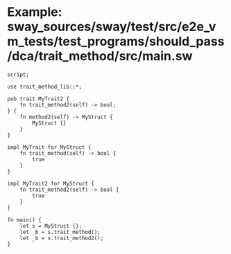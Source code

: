 # Example: sway_sources/sway/test/src/e2e_vm_tests/test_programs/should_pass/dca/trait_method/src/main.sw

```sway
script;

use trait_method_lib::*;

pub trait MyTrait2 {
    fn trait_method2(self) -> bool;
} {
    fn method2(self) -> MyStruct {
        MyStruct {}
    }
}

impl MyTrait for MyStruct {
    fn trait_method(self) -> bool {
        true
    }
}

impl MyTrait2 for MyStruct {
    fn trait_method2(self) -> bool {
        true
    }
}

fn main() {
    let s = MyStruct {};
    let _b = s.trait_method();
    let _b = s.trait_method2();
}

```
